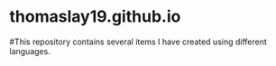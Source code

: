 # thomaslay19.github.io
#This repository contains several items I have created using different languages.

